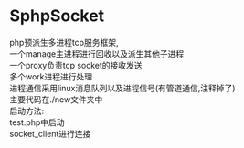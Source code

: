 # SphpSocket  
php预派生多进程tcp服务框架,  
一个manage主进程进行回收以及派生其他子进程  
一个proxy负责tcp socket的接收发送  
多个work进程进行处理  
进程通信采用linux消息队列以及进程信号(有管道通信,注释掉了)  
主要代码在./new文件夹中  
启动方法:  
test.php中启动  
socket_client进行连接  
